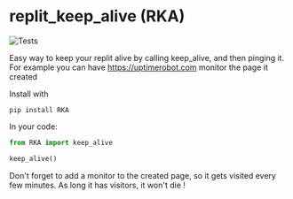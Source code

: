 # replit_keep_alive (RKA)
![Tests](https://github.com/Reathe/RKA/actions/workflows/tests.yml/badge.svg)

Easy way to keep your replit alive by calling keep_alive, and then pinging it. For example you can have https://uptimerobot.com monitor the page it created

Install with
```
pip install RKA
```

In your code:

```python
from RKA import keep_alive

keep_alive()
```

Don't forget to add a monitor to the created page, so it gets visited every few minutes. As long it has visitors, it won't die ! 
